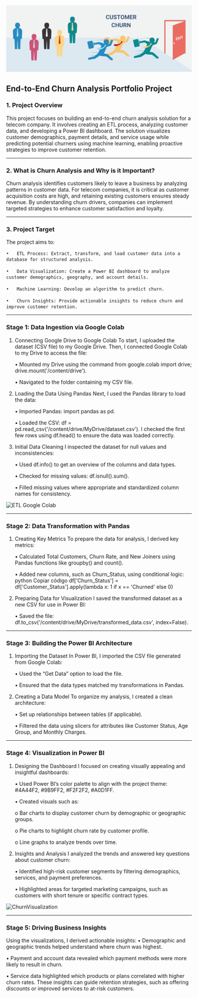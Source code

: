 ![CustomerChurn](src/Customer-Churn.png)

## End-to-End Churn Analysis Portfolio Project

### 1. Project Overview
This project focuses on building an end-to-end churn analysis solution for a telecom company. It involves creating an ETL process, analyzing customer data, and developing a Power BI dashboard. The solution visualizes customer demographics, payment details, and service usage while predicting potential churners using machine learning, enabling proactive strategies to improve customer retention.
________________________________________

### 2. What is Churn Analysis and Why is it Important?
Churn analysis identifies customers likely to leave a business by analyzing patterns in customer data. For telecom companies, it is critical as customer acquisition costs are high, and retaining existing customers ensures steady revenue. By understanding churn drivers, companies can implement targeted strategies to enhance customer satisfaction and loyalty.
________________________________________

### 3. Project Target
The project aims to:
    
    •	ETL Process: Extract, transform, and load customer data into a database for structured analysis.
    
    •	Data Visualization: Create a Power BI dashboard to analyze customer demographics, geography, and account details.
   
    •	Machine Learning: Develop an algorithm to predict churn.
    
    •	Churn Insights: Provide actionable insights to reduce churn and improve customer retention.

________________________________________

### Stage 1: Data Ingestion via Google Colab
1. Connecting Google Drive to Google Colab
    To start, I uploaded the dataset (CSV file) to my Google Drive. Then, I connected Google Colab to my Drive to access the file:
    
    •	Mounted my Drive using the command from google.colab import drive; drive.mount('/content/drive').
    
    •	Navigated to the folder containing my CSV file.
2. Loading the Data Using Pandas
    Next, I used the Pandas library to load the data:
    
    •	Imported Pandas: import pandas as pd.
    
    •	Loaded the CSV: df = pd.read_csv('/content/drive/MyDrive/dataset.csv').
    I checked the first few rows using df.head() to ensure the data was loaded correctly.
3. Initial Data Cleaning
    I inspected the dataset for null values and inconsistencies:
    
    •	Used df.info() to get an overview of the columns and data types.
    
    •	Checked for missing values: df.isnull().sum().
    
    •	Filled missing values where appropriate and standardized column names for consistency.

![ETL Google Colab](/Data-Resources/Images/ETL%20Google%20Colab%20&%20Drive.JPG)
________________________________________

### Stage 2: Data Transformation with Pandas
1. Creating Key Metrics
    To prepare the data for analysis, I derived key metrics:
    
    •	Calculated Total Customers, Churn Rate, and New Joiners using Pandas functions like groupby() and count().
    
    •	Added new columns, such as Churn_Status, using conditional logic:
    python
    Copiar código
    df['Churn_Status'] = df['Customer_Status'].apply(lambda x: 1 if x == 'Churned' else 0)
2. Preparing Data for Visualization
    I saved the transformed dataset as a new CSV for use in Power BI:
    
    •	Saved the file: df.to_csv('/content/drive/MyDrive/transformed_data.csv', index=False).
________________________________________

### Stage 3: Building the Power BI Architecture
1. Importing the Dataset
    In Power BI, I imported the CSV file generated from Google Colab:
    
    •	Used the “Get Data” option to load the file.
    
    •	Ensured that the data types matched my transformations in Pandas.
2. Creating a Data Model
    To organize my analysis, I created a clean architecture:
    
    •	Set up relationships between tables (if applicable).
    
    •	Filtered the data using slicers for attributes like Customer Status, Age Group, and Monthly Charges.
________________________________________

### Stage 4: Visualization in Power BI
1. Designing the Dashboard
    I focused on creating visually appealing and insightful dashboards:
    
    •	Used Power BI’s color palette to align with the project theme: #4A44F2, #9B9FF2, #F2F2F2, #A0D1FF.
    
    •	Created visuals such as:
    
    o	Bar charts to display customer churn by demographic or geographic groups.
    
    o	Pie charts to highlight churn rate by customer profile.
    
    o	Line graphs to analyze trends over time.
2. Insights and Analysis
    I analyzed the trends and answered key questions about customer churn:
    
    •	Identified high-risk customer segments by filtering demographics, services, and payment preferences.
    
    •	Highlighted areas for targeted marketing campaigns, such as customers with short tenure or specific contract types.

![ChurnVisualization](/Data-Resources/Images/Churn%20Analysis%20Summary.JPG)
________________________________________

### Stage 5: Driving Business Insights
Using the visualizations, I derived actionable insights:
•	Demographic and geographic trends helped understand where churn was highest.

•	Payment and account data revealed which payment methods were more likely to result in churn.

•	Service data highlighted which products or plans correlated with higher churn rates.
These insights can guide retention strategies, such as offering discounts or improved services to at-risk customers.


